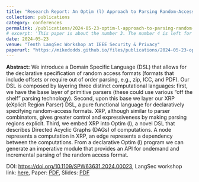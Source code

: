 ```yaml
---
title: "Research Report: An Optim (l) Approach to Parsing Random-Access Formats"
collection: publications
category: conferences
permalink: /publications/2024-05-23-optim-l-approach-to-parsing-random-access-formats
# excerpt: 'This paper is about the number 3. The number 4 is left for future work.'
date: 2024-05-23
venue: "Tenth LangSec Workshop at IEEE Security & Privacy"
paperurl: "https://mikedodds.github.io/files/publications/2024-05-23-optim-l-approach-to-parsing-random-access-formats.pdf"
---
```


**Abstract:** We introduce a Domain Specific Language (DSL) that allows for the declarative specification of random access formats (formats that include offsets or require out of order parsing, e.g., zip, ICC, and PDF). Our DSL is composed by layering three distinct computational languages: first, we have the base layer of primitive parsers (these could use various “off the shelf” parsing technology). Second, upon this base we layer our XRP (eXplicit Region Parser) DSL, a pure functional language for declaratively specifying random-access formats. XRP, although similar to parser combinators, gives greater control and expressiveness by making parsing regions explicit. Third, we embed XRP into Optim (l), a novel DSL that describes Directed Acyclic Graphs (DAGs) of computations. A node represents a computation in XRP, an edge represents a dependency between the computations. From a declarative Optim (l) program we can generate an imperative module that provides an API for ondemand and incremental parsing of the random access format.

DOI: <https://doi.org/10.1109/SPW63631.2024.00023>, LangSec workshop link: [here](https://langsec.org/spw24/abstracts.html#rr1), Paper: [PDF](https://mikedodds.github.io/files/publications/2024-05-23-optim-l-approach-to-parsing-random-access-formats.pdf), Slides: [PDF](https://mikedodds.github.io/files/talks/2024-05-23-SLIDES-optim-l-approach-to-parsing-random-access-formats.pdf)